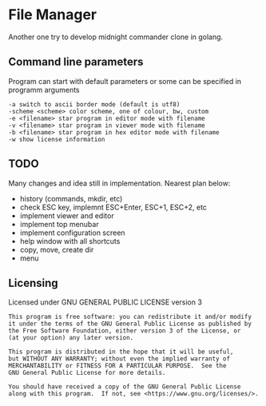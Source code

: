 # File Manager

Another one try to develop midnight commander clone in golang.

## Command line parameters

Program can start with default parameters or some can be specified in programm arguments

    -a switch to ascii border mode (default is utf8)
    -scheme <scheme> color scheme, one of colour, bw, custom
    -e <filename> star program in editor mode with filename
    -v <filename> star program in viewer mode with filename
    -b <filename> star program in hex editor mode with filename
    -w show license information

## TODO

Many changes and idea still in implementation. Nearest plan below:

- history (commands, mkdir, etc)
- check ESC key, implemnt ESC+Enter, ESC+1, ESC+2, etc
- implement viewer and editor
- implement top menubar
- implement configuration screen
- help window with all shortcuts
- copy, move, create dir 
- menu

## Licensing

Licensed under GNU GENERAL PUBLIC LICENSE version 3

    This program is free software: you can redistribute it and/or modify
    it under the terms of the GNU General Public License as published by
    the Free Software Foundation, either version 3 of the License, or
    (at your option) any later version.

    This program is distributed in the hope that it will be useful,
    but WITHOUT ANY WARRANTY; without even the implied warranty of
    MERCHANTABILITY or FITNESS FOR A PARTICULAR PURPOSE.  See the
    GNU General Public License for more details.

    You should have received a copy of the GNU General Public License
    along with this program.  If not, see <https://www.gnu.org/licenses/>.